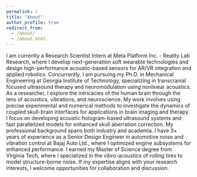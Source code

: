 ```yaml
---
permalink: /
title: "About"
author_profile: true
redirect_from: 
  - /about/
  - /about.html
---
```


I am currently a Research Scientist Intern at Meta Platform Inc. - Reality Lab Research, where I develop next-generation soft wearable technologies and design high-performance acoustic-based sensors for AR/VR integration and applied robotics. Concurrently, I am pursuing my Ph.D. in Mechanical Engineering at Georgia Institute of Technology, specializing in transcranial focused ultrasound therapy and neuromodulation using nonlinear acoustics.
As a researcher, I explore the intricacies of the human brain through the lens of acoustics, vibrations, and neuroscience. My work involves using precise experimental and numerical methods to investigate the dynamics of coupled skull-brain interfaces for applications in brain imaging and therapy. I focus on developing acoustic hologram-based ultrasound systems and fast parallelized models for enhanced skull aberration correction.
My professional background spans both industry and academia. I have 3+ years of experience as a Senior Design Engineer in automotive noise and vibration control at Bajaj Auto Ltd., where I optimized engine subsystems for enhanced performance. I earned my Master of Science degree from Virginia Tech, where I specialized in the vibro-acoustics of rolling tires to model structure-borne noise.
If my expertise aligns with your research interests, I welcome opportunities for collaboration and discussion.
